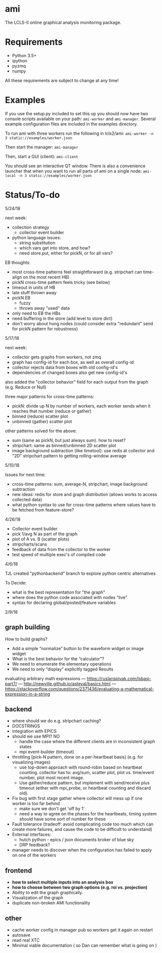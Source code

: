 # ami
The LCLS-II online graphical analysis monitoring package.

# Requirements
* Python 3.5+
* ipython
* pyzmq
* numpy

All these requirements are subject to change at any time!

# Examples
If you use the setup.py included to set this up you should now have two console
scripts available on your path: `ami-worker` and `ami-manager`. Several example
configuration files are included in the examples directory.

To run ami with three workers run the following in lcls2/ami:
```ami-worker -n 3 static://examples/worker.json```

Then start the manager:
```ami-manager```

Then, start a GUI (client):
```ami-client```

You should see an interactive QT window. There is also a convenience launcher
that when you want to run all parts of ami on a single node:
```ami-local -n 3 static://examples/worker.json```

# Status/To-do

5/24/18

next week:
* collection strategy
  * collector event builder
* python language issues:
  * string substitution
  * which vars get into store, and how?
  * need store.put, either for pickN, or for all vars?
  
EB thoughts:
* most cross-time patterns feel straightforward (e.g. stripchart can time-align on the most recent HB)
* pickN cross-time pattern feels tricky (see below)
* timeout in units of HB
* late stuff thrown away
* pickN EB
  * fuzzy
  * throws away "used" data
* only need to EB the HBs
* need buffering in the store (add level to store dict)
* don't worry about hung nodes (could consider extra "redundant" send for pickN pattern for robustness)

5/17/18

next week:
* collector gets graphs from workers, not zmq
* graph has config-id for each box, as well as overall config-id
* collector rejects data from boxes with old config-id's
* dependencies of changed boxes also get new config-id's

also added the "collector behavior" field for each output from the graph (e.g. Reduce or Null)

three major patterns for cross-time patterns:
* pickN: divide up N by number of workers, each worker sends when it reaches that number (reduce or gather)
* binned (reduce) scatter plot
* unbinned (gather) scatter plot

other patterns solved for the above:
* sum (same as pickN, but just always sum).  how to reset?
* stripchart: same as binned/unbinned 2D scatter plot
* image background subtraction (like timetool): use redis at collector and "2D" stripchart pattern to getting rolling-window average

5/10/18

Issues for next time:

* cross-time patterns: sum, average-N, stripchart, image background subtraction
* new ideas: redis for store and graph distribution (allows works to access collected data)
* what python syntax to use for cross-time patterns where values have to be fetched from feature-store?

4/26/18

* Collector event builder
* pick 1/avg N as part of the graph
* plot of A vs. B (scatter plots)
* stripcharts/scans
* feedback of data from the collector to the worker
* test speed of multiple exec's of compiled code


4/6/18

TJL created "pythonbackend" branch to explore python centric alternatives

To Decide:
* what is the best representation for "the graph"
* where does the python code associated with nodes "live"
* syntax for declaring global/posted/feature variables



2/9/18

graph building
-------------- 
How to build graphs?
* Add a simple “normalize” button to the waveform widget or image widget
* What is the best behavior for the “calculator”?
* We need to enumerate the elementary operations
* We need to only “display” explicitly tagged Results

evaluating arbitrary math expressions
    — https://ruslanspivak.com/lsbasi-part7/
    — http://newville.github.io/asteval/basics.html
    — https://stackoverflow.com/questions/2371436/evaluating-a-mathematical-expression-in-a-string
             
backend
-------
* where should we do e.g. stripchart caching?
* DOCSTRINGS
* integration with EPICS
* should we use MPI? NO
    - handle the case where the different clients are in inconsistent graph states
    - mpi event-builder (timeout)
* throttling [pick-N pattern, done on a per-heartbeat basis] (e.g. for visualizing images)
    - use top-down approach with round-robin based on heartbeat counting.  collector has to: avg/sum, scatter plot, plot vs. time/event number, plot most recent image.  
    - Use gather/reduce pattern, but implement with send/receive plus timeout (either with mpi_probe, or heartbeat counting and discard old). 
* Fix bug with first stage gather where collector will mess up if one worker is too far behind
    - make sure we don't get 'off by 1'
    - need a way to agree on the phases for the heartbeats, timing system should have some sort of number for these
* Fault tolerance (tradeoff: avoid complicating code too much which can create more failures, and cause the code to be difficult to understand)
* External interfaces:
    - hutch python - epics / json documents broker of blue sky
    - DRP feedback?
* manager needs to discover when the configuration has failed to apply on one of the workers
    
    
frontend
--------
* __how to select multiple inputs into an analysis box__
* __how to choose between two graph options (e.g. roi vs. projection)__
* Ability to edit the graph graphically.
* Visualization of the graph
* duplicate non-broken AMI functionality


other
-----
* cache worker config in manager pub so workers get it again on restart
* autosave
* read real XTC
* Minimal viable documentation ( so Dan can remember what is going on )
